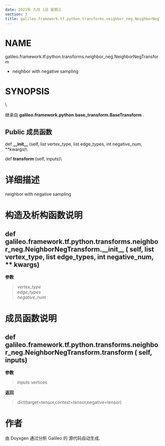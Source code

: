 ```yaml
---
date: 2021年 九月 1日 星期三
section: 3
title: galileo.framework.tf.python.transforms.neighbor_neg.NeighborNegTransform
---
```


# NAME

galileo.framework.tf.python.transforms.neighbor_neg.NeighborNegTransform
- neighbor with negative sampling

# SYNOPSIS

\

继承自 **galileo.framework.python.base_transform.BaseTransform** .

## Public 成员函数

def **\_\_init\_\_** (self, list vertex_type, list edge_types, int
negative_num, \*\*kwargs)\

def **transform** (self, inputs)\

# 详细描述

neighbor with negative sampling

# 构造及析构函数说明

## def galileo.framework.tf.python.transforms.neighbor_neg.NeighborNegTransform.\_\_init\_\_ ( self, list vertex_type, list edge_types, int negative_num, \*\* kwargs)

**参数**

> *vertex_type*\
> *edge_types*\
> *negative_num*

# 成员函数说明

## def galileo.framework.tf.python.transforms.neighbor_neg.NeighborNegTransform.transform ( self, inputs)

**参数**

> *inputs* vertices

**返回**

> dict(target=tensor,context=tensor,negative=tensor)

# 作者

由 Doyxgen 通过分析 Galileo 的 源代码自动生成.
